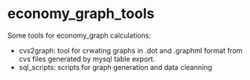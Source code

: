 economy_graph_tools
===================
Some tools for economy_graph calculations:
* cvs2graph: tool for crwating graphs in .dot and .graphml format from cvs files generated by mysql table export.
* sql_scripts: scripts for graph generation and data cleanning 
